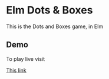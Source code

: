 # Elm Dots & Boxes

This is the Dots and Boxes game, in Elm

## Demo

To play live visit 

<table><a href="https://www.martincapodici.com/elm/dotsandboxes/" ! # $>This link</a></table>
